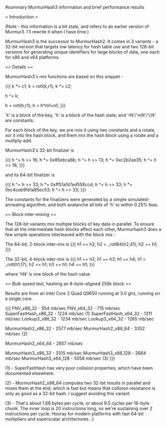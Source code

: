 #summary MurmurHash3 information and brief performance results

= Introduction =

(Note - this information is a bit stale, and refers to an earlier version of Murmur3. I'll rewrite it when I have time.)

MurmurHash3 is the successor to MurmurHash2. It comes in 3 variants - a 32-bit version that targets low latency for hash table use and two 128-bit versions for generating unique identifiers for large blocks of data, one each for x86 and x64 platforms.

== Details ==

MurmurHash3's mix functions are based on this snippet - 

{{{
k *= c1; 
k = rotl(k,r1); 
k *= c2;

h ^= k;

h = rotl(h,r1);	
h = h*m1+n1;
}}}

'k' is a block of the key, 'h' is a block of the hash state, and 'rN'/'mN'/'cN' are constants.

For each block of the key, we pre-mix it using two constants and a rotate, xor it into the hash block, and them mix the hash block using a rotate and a multiply-add.

MurmurHash3's 32-bit finalizer is

{{{
h ^= h >> 16;
h *= 0x85ebca6b;
h ^= h >> 13;
h *= 0xc2b2ae35;
h ^= h >> 16;
}}}

and its 64-bit finalizer is

{{{
h ^= h >> 33;
h *= 0xff51afd7ed558ccd;
h ^= h >> 33;
h *= 0xc4ceb9fe1a85ec53;
h ^= h >> 33;
}}}

The constants for the finalizers were generated by a simple simulated-annealing algorithm, and both avalanche all bits of 'h' to within 0.25% bias.

== Block inter-mixing ==

The 128-bit variants mix multiple blocks of key data in parallel. To ensure that all the intermediate hash blocks affect each other, Murmurhash3 does a few simple operations interleaved with the block mix -

The 64-bit, 2-block inter-mix is
{{{
h1 += h2;
h2 = _rotl64(h2,41);
h2 += h1;
}}}

The 32-bit, 4-block inter-mix is
{{{
h1 += h2;
h1 += h3;
h1 += h4;
h1 = _rotl(h1,17);
h2 += h1;
h3 += h1;
h4 += h1;
}}}

where 'hN' is one block of the hash value.


== Bulk speed test, hashing an 8-byte-aligned 256k block ==

Results are from an Intel Core 2 Quad Q9650 running at 3.0 ghz, running on a single core.

{{{
FNV_x86_32           -  554 mb/sec 
FNV_x64_32           -  715 mb/sec
SuperFastHash_x86_32 - 1224 mb/sec (1) 
SuperFastHash_x64_32 - 1311 mb/sec
Lookup3_x86_32       - 1234 mb/sec 
Lookup3_x64_32       - 1265 mb/sec

MurmurHash2_x86_32   - 2577 mb/sec
MurmurHash2_x86_64   - 3352 mb/sec (2)

MurmurHash2_x64_64   - 2857 mb/sec

MurmurHash3_x86_32   - 3105 mb/sec 
MurmurHash3_x86_128  - 2684 mb/sec
MurmurHash3_x64_128  - 5058 mb/sec (3)
}}}

(1) - SuperFastHash has very poor collision properties, which have been documented elsewhere.

(2) - MurmurHash2_x86_64 computes two 32-bit results in parallel and mixes them at the end, which is fast but means that collision resistance is only as good as a 32-bit hash. I suggest avoiding this variant.

(3) - That's about 1.68 bytes per cycle, or about 9.5 cycles per 16-byte chunk. The inner loop is 20 instructions long, so we're sustaining over 2 instructions per cycle. Hooray for modern platforms with fast 64-bit multipliers and superscalar architectures. :)